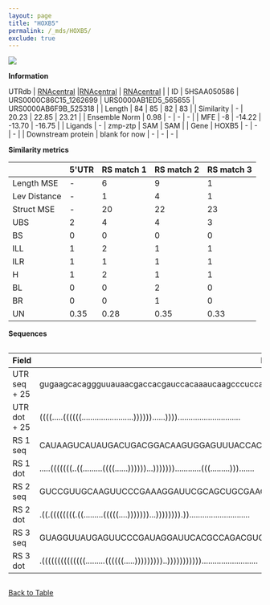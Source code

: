 ```yaml
---
layout: page
title: "HOXB5"
permalink: /_mds/HOXB5/
exclude: true
---
```




![](../../alns_9.28.22/aln_5HSAA050586_0.990.png?raw=true)


**Information**
<div style="overflow-x:auto;" markdown="block>
| | 5'UTR       | RS match 1   | RS match 2  | RS match 3 |
| ---- | ----------- | ----------- | ----------- | ----------- |
| Link | <a href="http://utrdb.ba.itb.cnr.it/getutr/5HSAA050586/1" target="_blank" rel="noopener noreferrer">UTRdb</a>   | <a href="https://rnacentral.org/rna/URS0000C86C15/1262699" target="_blank" rel="noopener noreferrer">RNAcentral</a>     |<a href="https://rnacentral.org/rna/URS0000AB1ED5/565655" target="_blank" rel="noopener noreferrer">RNAcentral</a>  | <a href="https://rnacentral.org/rna/URS0000AB6F9B/525318" target="_blank" rel="noopener noreferrer">RNAcentral</a>   |
| ID | 5HSAA050586     | URS0000C86C15_1262699     | URS0000AB1ED5_565655     | URS0000AB6F9B_525318     |
| Length | 84     |  85    | 82   |  83    |
| Similarity | - | 20.23 | 22.85 | 23.21 |
| Ensemble Norm | 0.98 | - | - | - |
| MFE | -8 | -14.22 | -13.70 | -16.75 |
| Ligands | - | zmp-ztp | SAM | SAM |
| Gene | HOXB5 | - | - | - |
| Downstream protein | blank for now    |    -    | -  | - |
</div>

**Similarity metrics**

| | 5'UTR       | RS match 1   | RS match 2  | RS match 3 |
| ---- | ----------- | ----------- | ----------- | ----------- |
| Length MSE | - | 6 | 9 | 1 |
| Lev Distance | - | 1 | 4 | 1 |
| Struct MSE | - | 20 | 22 | 23 |
| UBS| 2 | 4 | 4 | 3 |
| BS | 0 | 0 | 0 | 0 |
| ILL | 1 | 2 | 1 | 1 |
| ILR | 1 | 1 | 1 | 1 |
| H | 1 | 2 | 1 | 1 |
| BL | 0 | 0 | 2 | 0 |
| BR | 0 | 0 | 1 | 0 |
| UN | 0.35 | 0.28 | 0.35 | 0.33 |

**Sequences**


<div style="overflow-x:auto;">

<table>
<colgroup>
<col width="30%" />
<col width="70%" />
</colgroup>
<thead>
<tr class="header">
<th>Field</th>
<th>Description</th>
</tr>
</thead>
<tbody>
<tr>
<td markdown="span">UTR seq + 25 </td>
<td markdown="span"> gugaagcacaggguuauaacgaccacgauccacaaaucaagcccuccaaaaucacccaaATGAGCTCGTACTTTGTAAACTCCT </td>
</tr>
<tr>
<td markdown="span">UTR dot + 25  </td>
<td markdown="span"> ((((.....((((((........................))))))......)))).............................
</td>
</tr>


<tr>
<td markdown="span">RS 1 seq </td>
<td markdown="span"> CAUAAGUCAUAUGACUGACGGACAAGUGGAGUUUACCACAGGAAGUAUGACAACGAAUUUUUAGCCGACCGUCUGGGCACCCUGC
</td>
</tr>


<tr>
<td markdown="span">RS 1 dot </td>
<td markdown="span"> .....(((((((..((.........((((......))))))...)))))))............(((.........))).......
</td>
</tr>


<tr>
<td markdown="span">RS 2 seq </td>
<td markdown="span"> GUCCGUUGCAAGUUCCCGAAAGGAUUCGCAGCUGCGAAGAUGCCUUGUAACCGAAACAUAUAUUAGGGGGAAUACAAAAAUG
</td>
</tr>


<tr>
<td markdown="span">RS 2 dot </td>
<td markdown="span"> .((.((((((((.((.........(((((....)))))))...)))))))).))............................
</td>
</tr>


<tr>
<td markdown="span">RS 3 seq </td>
<td markdown="span"> GUAGGUUAUGAGUUCCCGAUAGGAUUCACGCCAGACGUGAAGAAGCCUUGUAACCUAAAAAAUAUAUAGGGGGAAAUAAAAUG
</td>
</tr>


<tr>
<td markdown="span">RS 3 dot </td>
<td markdown="span"> .((((((((((((((.........((((((.....)))))))))..)))))))))))..........................
</td>
</tr>

</tbody>
</table>


</div>


[Back to Table](../../display)
